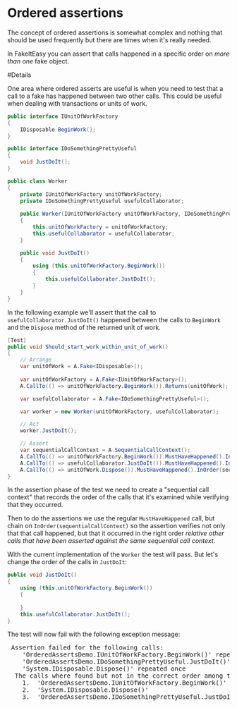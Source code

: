 # Ordered assertions

The concept of ordered assertions is somewhat complex and nothing that
should be used frequently but there are times when it's really needed.

In FakeItEasy you can assert that calls happened in a specific order
on _more than one_ fake object.

#Details

One area where ordered asserts are useful is when you need to test
that a call to a fake has happened between two other calls. This could
be useful when dealing with transactions or units of work.

```csharp
public interface IUnitOfWorkFactory
{
    IDisposable BeginWork();
}

public interface IDoSomethingPrettyUseful
{
    void JustDoIt();
}

public class Worker
{
    private IUnitOfWorkFactory unitOfWorkFactory;
    private IDoSomethingPrettyUseful usefulCollaborator;
        
    public Worker(IUnitOfWorkFactory unitOfWorkFactory, IDoSomethingPrettyUseful usefulCollaborator)
    {
        this.unitOfWorkFactory = unitOfWorkFactory;
        this.usefulCollaborator = usefulCollaborator;
    }

    public void JustDoIt()
    {
        using (this.unitOfWorkFactory.BeginWork())
        {
            this.usefulCollaborator.JustDoIt();
        }
    }
}
```

In the following example we'll assert that the call to `usefulCollaborator.JustDoIt()` happened between the calls to `BeginWork` and the `Dispose` method of the returned unit of work.

```csharp
[Test]
public void Should_start_work_within_unit_of_work()
{
    // Arrange
    var unitOfWork = A.Fake<IDisposable>();
            
    var unitOfWorkFactory = A.Fake<IUnitOfWorkFactory>();
    A.CallTo(() => unitOfWorkFactory.BeginWork()).Returns(unitOfWork);

    var usefulCollaborator = A.Fake<IDoSomethingPrettyUseful>();

    var worker = new Worker(unitOfWorkFactory, usefulCollaborator);

    // Act
    worker.JustDoIt();

    // Assert
    var sequentialCallContext = A.SequentialCallContext();
    A.CallTo(() => unitOfWorkFactory.BeginWork()).MustHaveHappened().InOrder(sequentialCallContext);
    A.CallTo(() => usefulCollaborator.JustDoIt()).MustHaveHappened().InOrder(sequentialCallContext);
    A.CallTo(() => unitOfWork.Dispose()).MustHaveHappened().InOrder(sequentialCallContext);
}
```

In the assertion phase of the test we need to create a "sequential call context" that records the order of the calls that it's examined while verifying that they occurred.

Then to do the assertions we use the regular `MustHaveHappened` call, but chain on `InOrder(sequentialCallContext)` so the assertion verifies not only that that call happened, but that it occurred in the right order _relative other calls that have been asserted against the same sequential call context_.

With the current implementation of the `Worker` the test will pass. But let's change the order of the calls in `JustDoIt`:

```csharp
public void JustDoIt()
{ 
    using (this.unitOfWorkFactory.BeginWork())
    { 
        
    }
    this.usefulCollaborator.JustDoIt();
}
```

The test will now fail with the following exception message:

<pre>
 Assertion failed for the following calls:
    'OrderedAssertsDemo.IUnitOfWorkFactory.BeginWork()' repeated once
    'OrderedAssertsDemo.IDoSomethingPrettyUseful.JustDoIt()' repeated once
    'System.IDisposable.Dispose()' repeated once
  The calls where found but not in the correct order among the calls:
    1.  'OrderedAssertsDemo.IUnitOfWorkFactory.BeginWork()'
    2.  'System.IDisposable.Dispose()'
    3.  'OrderedAssertsDemo.IDoSomethingPrettyUseful.JustDoIt()'
</pre>
